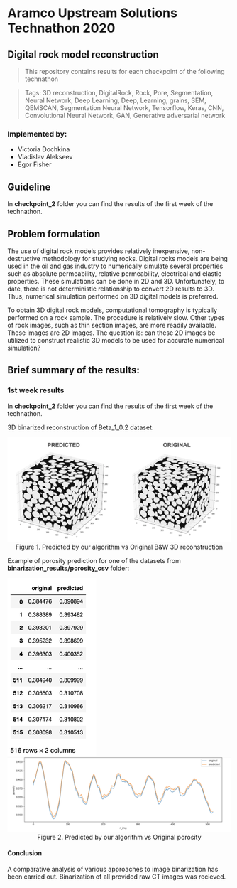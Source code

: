 # Aramco Upstream Solutions Technathon 2020

## Digital rock model reconstruction

> This repository contains results for each checkpoint of the following technathon

>Tags: 3D reconstruction, DigitalRock, Rock, Pore, Segmentation, Neural Network, Deep Learning, Deep, Learning, grains, SEM, QEMSCAN, Segmentation Neural Network, Tensorflow, Keras, CNN, Convolutional Neural Network, GAN, Generative adversarial network

### Implemented by: 
* Victoria Dochkina
* Vladislav Alekseev
* Egor Fisher
## Guideline
In **checkpoint_2** folder you can find the results of the first week of the technathon.

## Problem formulation

The use of digital rock models provides relatively inexpensive, non-destructive methodology for studying rocks. Digital rocks models are being used in the oil and gas industry to numerically simulate several properties such as absolute permeability, relative permeability, electrical and elastic properties. These simulations can be done in 2D and 3D. Unfortunately, to date, there is not deterministic relationship to convert 2D results to 3D. Thus, numerical simulation performed on 3D digital models is preferred.

To obtain 3D digital rock models, computational tomography is typically performed on a rock sample. The procedure is relatively slow. Other types of rock images, such as thin section images, are more readily available. These images are 2D images. The question is: can these 2D images be utilized to construct realistic 3D models to be used for accurate numerical simulation?

## Brief summary of the results:

### 1st week results
In **checkpoint_2** folder you can find the results of the first week of the technathon.

3D binarized reconstruction of Beta_1_0.2 dataset:

<img src="https://github.com/ddvika/Aramco_technathon_2020/blob/main/checkpoint_2/imgs/binary_reconstruction.png" width="1000" >

<center> Figure 1. Predicted by our algorithm vs Original B&W 3D reconstruction </center>


Example of porosity prediction for one of the datasets from **binarization_results/porosity_csv** folder:

<img src="https://github.com/ddvika/Aramco_technathon_2020/blob/main/checkpoint_2/imgs/df.png" height = "400" width="200" >

<img src="https://github.com/ddvika/Aramco_technathon_2020/blob/main/checkpoint_2/imgs/porosity_prediction.png" width="600" >
<center> Figure 2. Predicted by our algorithm vs Original porosity </center>

#### Conclusion
A comparative analysis of various approaches to image binarization has been carried out.
 Binarization of all provided raw CT images was recieved.

